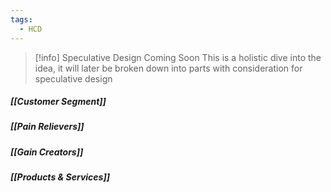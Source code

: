 ```yaml
---
tags:
  - HCD
---
```

> [!info] Speculative Design Coming Soon
> This is a holistic dive into the idea, it will later be broken down into parts with consideration for speculative design
##### [[Customer Segment]]
##### [[Pain Relievers]]
##### [[Gain Creators]]
##### [[Products & Services]]